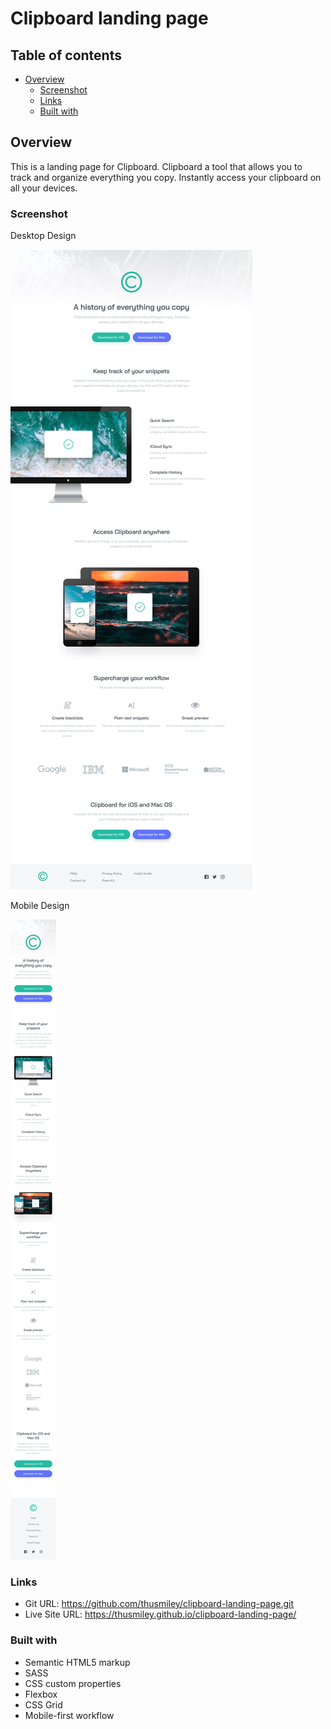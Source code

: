 # Clipboard landing page

## Table of contents

- [Overview](#overview)
  - [Screenshot](#screenshot)
  - [Links](#links)
  - [Built with](#built-with)

## Overview
This is a landing page for Clipboard. Clipboard a tool that allows you to track and organize everything you copy. Instantly access your clipboard on all your devices.

### Screenshot
Desktop Design

![](./images/desktop-design.jpg)

Mobile Design

![](./images/mobile-design.jpg)


### Links

- Git URL: https://github.com/thusmiley/clipboard-landing-page.git
- Live Site URL: https://thusmiley.github.io/clipboard-landing-page/


### Built with

- Semantic HTML5 markup
- SASS
- CSS custom properties
- Flexbox
- CSS Grid
- Mobile-first workflow
